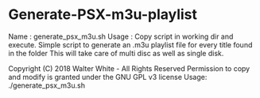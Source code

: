 # Generate-PSX-m3u-playlist

 Name : generate_psx_m3u.sh
 Usage : Copy script in working dir and execute.
 Simple script to generate an .m3u playlist file for every title found in the folder
 This will take care of multi disc as well as single disk.

 Copyright (C) 2018 Walter White - All Rights Reserved
 Permission to copy and modify is granted under the GNU GPL v3 license
 Usage: ./generate_psx_m3u.sh
